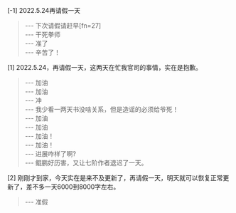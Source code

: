 
[-1] 2022.5.24再请假一天
>--- 下次请假请赶早[fn=27]<br>
>--- 干死拳师<br>
>--- 准了<br>
>--- 辛苦了！<br>

[1] 2022.5.24，再请假一天，这两天在忙我官司的事情，实在是抱歉。
>--- 加油<br>
>--- 加油<br>
>--- 冲<br>
>--- 我少看一两天书没啥关系，但是造谣的必须给爷死！<br>
>--- 加油<br>
>--- 加油<br>
>--- 加油！<br>
>--- 加油！<br>
>--- 进展咋样了啊?<br>
>--- 鲲鹏好历害，又让七阶作者退迟了一天。<br>

[2] 刚刚才到家，今天实在是来不及更新了，再请假一天，明天就可以恢复正常更新了，差不多一天6000到8000字左右。
>--- 准假<br>
